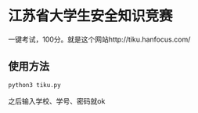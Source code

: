 # 江苏省大学生安全知识竞赛
一键考试，100分。就是这个网站http://tiku.hanfocus.com/

## 使用方法

```bash
python3 tiku.py
```

之后输入学校、学号、密码就ok
